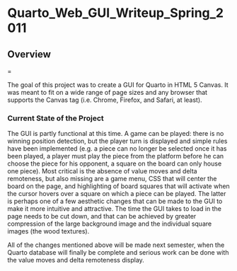 Quarto\_Web\_GUI\_Writeup\_Spring\_2011
=======================================

Overview
--------

=

The goal of this project was to create a GUI for Quarto in HTML 5 Canvas. It was meant to fit on a wide range of page sizes and any browser that supports the Canvas tag (i.e. Chrome, Firefox, and Safari, at least).

### Current State of the Project

The GUI is partly functional at this time. A game can be played: there is no winning position detection, but the player turn is displayed and simple rules have been implemented (e.g. a piece can no longer be selected once it has been played, a player must play the piece from the platform before he can choose the piece for his opponent, a square on the board can only house one piece). Most critical is the absence of value moves and delta remoteness, but also missing are a game menu, CSS that will center the board on the page, and highlighting of board squares that will activate when the cursor hovers over a square on which a piece can be played. The latter is perhaps one of a few aesthetic changes that can be made to the GUI to make it more intuitive and attractive. The time the GUI takes to load in the page needs to be cut down, and that can be achieved by greater compression of the large background image and the individual square images (the wood textures).

All of the changes mentioned above will be made next semester, when the Quarto database will finally be complete and serious work can be done with the value moves and delta remoteness display.
